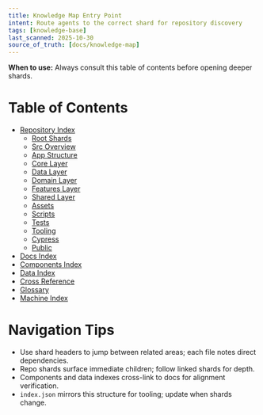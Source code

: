 ```yaml
---
title: Knowledge Map Entry Point
intent: Route agents to the correct shard for repository discovery
tags: [knowledge-base]
last_scanned: 2025-10-30
source_of_truth: [docs/knowledge-map]
---
```

**When to use:** Always consult this table of contents before opening deeper shards.

# Table of Contents
- [Repository Index](./repo-index/overview.md)
  - [Root Shards](./repo-index/root.md)
  - [Src Overview](./repo-index/src.md)
  - [App Structure](./repo-index/src-app.md)
  - [Core Layer](./repo-index/src-app-core.md)
  - [Data Layer](./repo-index/src-app-data.md)
  - [Domain Layer](./repo-index/src-app-domain.md)
  - [Features Layer](./repo-index/src-app-features.md)
  - [Shared Layer](./repo-index/src-app-shared.md)
  - [Assets](./repo-index/src-assets.md)
  - [Scripts](./repo-index/scripts.md)
  - [Tests](./repo-index/tests.md)
  - [Tooling](./repo-index/tools.md)
  - [Cypress](./repo-index/cypress.md)
  - [Public](./repo-index/public.md)
- [Docs Index](./docs-index/overview.md)
- [Components Index](./components-index/overview.md)
- [Data Index](./data-index/overview.md)
- [Cross Reference](./cross-reference.md)
- [Glossary](./glossary.md)
- [Machine Index](./index.json)

# Navigation Tips
- Use shard headers to jump between related areas; each file notes direct dependencies.
- Repo shards surface immediate children; follow linked shards for depth.
- Components and data indexes cross-link to docs for alignment verification.
- `index.json` mirrors this structure for tooling; update when shards change.
